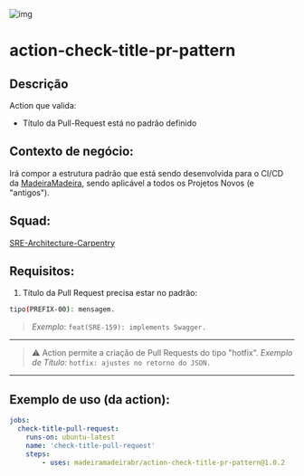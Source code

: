 ![img](https://github.com/madeiramadeirabr/action-check-title-pr-pattern/blob/production/img/validate-the-title-structure-of-a-pull-request.svg)
# action-check-title-pr-pattern

## Descrição
Action que valida:
- Título da Pull-Request está no padrão definido

## Contexto de negócio:
Irá compor a estrutura padrão que está sendo desenvolvida para o CI/CD da [MadeiraMadeira](https://github.com/madeiramadeirabr 'MadeiraMadeira'), sendo aplicável a todos os Projetos Novos (e "antigos").

## Squad:
[SRE-Architecture-Carpentry](https://github.com/orgs/madeiramadeirabr/teams/squad-sre-architecture-carpentry 'SRE-Architecture-Carpentry')

## Requisitos:
1. Título da Pull Request precisa estar no padrão:
```bash
tipo(PREFIX-00): mensagem.
```

> *Exemplo*: `feat(SRE-159): implements Swagger.`

---
>⚠️ Action permite a criação de Pull Requests do tipo "hotfix".
> *Exemplo de Título:* `hotfix: ajustes no retorno do JSON.`

---

## Exemplo de uso (da action):
```yml
jobs:
  check-title-pull-request:
    runs-on: ubuntu-latest
    name: 'check-title-pull-request'
    steps:      
        - uses: madeiramadeirabr/action-check-title-pr-pattern@1.0.2
```